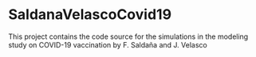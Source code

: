 # SaldanaVelascoCovid19
This project contains the code source for the simulations in the modeling study on COVID-19 vaccination by F. Saldaña and J. Velasco
